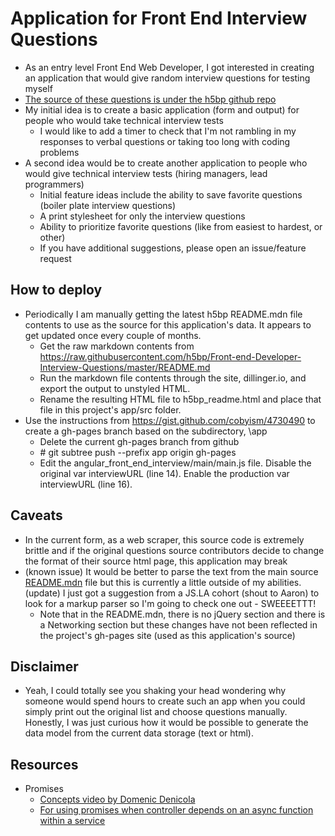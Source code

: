 # Application for Front End Interview Questions

* As an entry level Front End Web Developer, I got interested in creating an application that would give random interview questions for testing myself
* [The source of these questions is under the h5bp github repo](http://h5bp.github.io/Front-end-Developer-Interview-Questions/)
* My initial idea is to create a basic application (form and output) for people who would take technical interview tests
  * I would like to add a timer to check that I'm not rambling in my responses to verbal questions or taking too long with coding problems
* A second idea would be to create another application to people who would give technical interview tests (hiring managers, lead programmers)
  * Initial feature ideas include the ability to save favorite questions (boiler plate interview questions)
  * A print stylesheet for only the interview questions
  * Ability to prioritize favorite questions (like from easiest to hardest, or other)
  * If you have additional suggestions, please open an issue/feature request

## How to deploy
* Periodically I am manually getting the latest h5bp README.mdn file contents to use as the source for this application's data. It appears to get updated once every couple of months.
  * Get the raw markdown contents from https://raw.githubusercontent.com/h5bp/Front-end-Developer-Interview-Questions/master/README.md
  * Run the markdown file contents through the site, dillinger.io, and export the output to unstyled HTML.
  * Rename the resulting HTML file to h5bp_readme.html and place that file in this project's app/src folder.
* Use the instructions from https://gist.github.com/cobyism/4730490 to create a gh-pages branch based on the subdirectory, \app
  * Delete the current gh-pages branch from github
  * \# git subtree push --prefix app origin gh-pages
  * Edit the angular_front_end_interview/main/main.js file. Disable the original var interviewURL (line 14). Enable the production var interviewURL (line 16).

## Caveats

* In the current form, as a web scraper, this source code is extremely brittle and if the original questions source contributors decide to change the format of their source html page, this application may break
* (known issue) It would be better to parse the text from the main source [README.mdn](https://github.com/h5bp/Front-end-Developer-Interview-Questions) file but this is currently a little outside of my abilities. (update) I just got a suggestion from a JS.LA cohort (shout to Aaron) to look for a markup parser so I'm going to check one out - SWEEEETTT!
  * Note that in the README.mdn, there is no jQuery section and there is a Networking section but these changes have not been reflected in the project's gh-pages site (used as this application's source)

## Disclaimer

* Yeah, I could totally see you shaking your head wondering why someone would spend hours to create such an app when you could simply print out the original list and choose questions manually. Honestly, I was just curious how it would be possible to generate the data model from the current data storage (text or html).

## Resources

* Promises
  * [Concepts video by Domenic Denicola](https://www.youtube.com/watch?v=MNxnHbyzhuo)
  * [For using promises when controller depends on an async function within a service](http://chariotsolutions.com/blog/post/angularjs-corner-using-promises-q-handle-asynchronous-calls/)